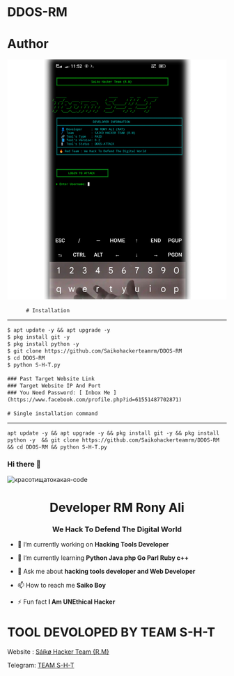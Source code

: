 # DDOS-RM

# Author 
![Screenshot](https://github.com/Saikohackerteamrm/DDOS-RM/blob/main/20250713_000438.jpg)

          # Installation
____________________

    $ apt update -y && apt upgrade -y
    $ pkg install git -y
    $ pkg install python -y
    $ git clone https://github.com/Saikohackerteamrm/DDOS-RM
    $ cd DDOS-RM
    $ python S-H-T.py
    
    ### Past Target Website Link 
    ### Target Website IP And Port 
    ### You Need Password: [ Inbox Me ] (https://www.facebook.com/profile.php?id=61551487702871)
    
    # Single installation command
_______________________________________

    apt update -y && apt upgrade -y && pkg install git -y && pkg install python -y  && git clone https://github.com/Saikohackerteamrm/DDOS-RM && cd DDOS-RM && python S-H-T.py
 ### Hi there 👋

<!--
**RM Rony Ali/Red Team** is a ✨ _special_ ✨ repository because its `README.md` (this file) appears on your GitHub profile.

Here are some ideas to get you started:

- 🔭 I’m currently working on ...
- 🌱 I’m currently learning ...
- 👯 I’m looking to collaborate on ...
- 🤔 I’m looking for help with ...
- 💬 Ask me about ...
- 📫 How to reach me: ...
- 😄 Pronouns: ...
- ⚡ Fun fact: ...
-->
![красотищатокакая-code](https://user-images.githubusercontent.com/88341460/189535591-84f204da-08af-4989-821f-e6608902a4a1.gif)                  


<h1 align="center">Developer RM Rony Ali</h1>
<h3 align="center">We Hack To Defend The Digital World </h3>

- 🔭 I’m currently working on **Hacking Tools Developer**

- 🌱 I’m currently learning **Python Java php Go Parl Ruby c++**

- 💬 Ask me about **hacking tools developer and Web Developer**

- 📫 How to reach me **Saiko Boy**

- ⚡ Fun fact **I Am UNEthical Hacker**                                                                                                                                                                                                                                                                                                                             


# TOOL DEVOLOPED BY TEAM S-H-T 

Website : [Sáíkø Hacker Team {R.M}](http://saikohackerteamrm.free.nf)

Telegram: [TEAM S-H-T](http://t.me/rm7669)
